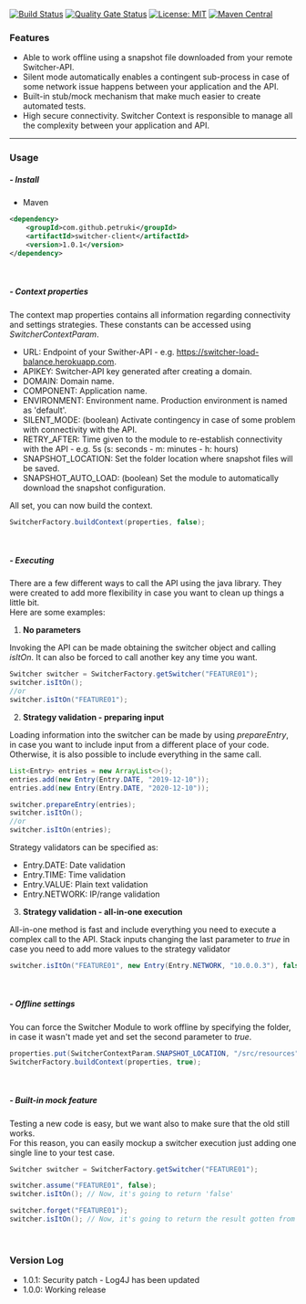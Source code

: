 [![Build Status](https://travis-ci.com/petruki/switcher-client.svg?branch=master)](https://travis-ci.com/petruki/switcher-client)
[![Quality Gate Status](https://sonarcloud.io/api/project_badges/measure?project=switcher-client-java&metric=alert_status)](https://sonarcloud.io/dashboard?id=switcher-client-java)
[![License: MIT](https://img.shields.io/badge/License-MIT-yellow.svg)](https://opensource.org/licenses/MIT)
[![Maven Central](https://img.shields.io/maven-central/v/com.github.petruki/switcher-client.svg?label=Maven%20Central)](https://search.maven.org/search?q=g:%22com.github.petruki%22%20AND%20a:%22switcher-client%22)

### Features
- Able to work offline using a snapshot file downloaded from your remote Switcher-API.
- Silent mode automatically enables a contingent sub-process in case of some network issue happens between your application and the API.
- Built-in stub/mock mechanism that make much easier to create automated tests.
- High secure connectivity. Switcher Context is responsible to manage all the complexity between your application and API.

* * *

### Usage

##### - Install  
- Maven
```xml
<dependency>
    <groupId>com.github.petruki</groupId>
    <artifactId>switcher-client</artifactId>
    <version>1.0.1</version>
</dependency>
```

</br>

##### - Context properties
The context map properties contains all information regarding connectivity and settings strategies. These constants can be accessed using *SwitcherContextParam*.

- URL: Endpoint of your Swither-API - e.g. https://switcher-load-balance.herokuapp.com.
- APIKEY: Switcher-API key generated after creating a domain.
- DOMAIN: Domain name.
- COMPONENT: Application name.
- ENVIRONMENT: Environment name. Production environment is named as 'default'.
- SILENT_MODE: (boolean) Activate contingency in case of some problem with connectivity with the API.
- RETRY_AFTER: Time given to the module to re-establish connectivity with the API - e.g. 5s (s: seconds - m: minutes - h: hours)
- SNAPSHOT_LOCATION: Set the folder location where snapshot files will be saved.
- SNAPSHOT_AUTO_LOAD: (boolean) Set the module to automatically download the snapshot configuration.

All set, you can now build the context.
```java
SwitcherFactory.buildContext(properties, false);
```

</br>

##### - Executing
There are a few different ways to call the API using the java library. They were created to add more flexibility in case you want to clean up things a little bit.
</br>Here are some examples:

1. **No parameters**

  Invoking the API can be made obtaining the switcher object and calling *isItOn*. It can also be forced to call another key any time you want.
  ```java
  Switcher switcher = SwitcherFactory.getSwitcher("FEATURE01");
  switcher.isItOn();
  //or
  switcher.isItOn("FEATURE01");
  ```

2. **Strategy validation - preparing input**

  Loading information into the switcher can be made by using *prepareEntry*, in case you want to include input from a different place of your code. Otherwise, it is also possible to include everything in the same call.
  ```java
  List<Entry> entries = new ArrayList<>();
  entries.add(new Entry(Entry.DATE, "2019-12-10"));
  entries.add(new Entry(Entry.DATE, "2020-12-10"));
  
  switcher.prepareEntry(entries);
  switcher.isItOn();
  //or
  switcher.isItOn(entries);
  ```

  Strategy validators can be specified as:
  - Entry.DATE: Date validation
  - Entry.TIME: Time validation
  - Entry.VALUE: Plain text validation
  - Entry.NETWORK: IP/range validation


3. **Strategy validation - all-in-one execution**

  All-in-one method is fast and include everything you need to execute a complex call to the API. Stack inputs changing the last parameter to *true* in case you need to add more values to the strategy validator
  ```java
  switcher.isItOn("FEATURE01", new Entry(Entry.NETWORK, "10.0.0.3"), false);
  ```

</br>

##### - Offline settings
You can force the Switcher Module to work offline by specifying the folder, in case it wasn't made yet and set the second parameter to *true*.

```java
properties.put(SwitcherContextParam.SNAPSHOT_LOCATION, "/src/resources");
SwitcherFactory.buildContext(properties, true);
```

</br>

##### - Built-in mock feature
Testing a new code is easy, but we want also to make sure that the old still works.
</br>For this reason, you can easily mockup a switcher execution just adding one single line to your test case.

```java
Switcher switcher = SwitcherFactory.getSwitcher("FEATURE01");

switcher.assume("FEATURE01", false);
switcher.isItOn(); // Now, it's going to return 'false'

switcher.forget("FEATURE01");
switcher.isItOn(); // Now, it's going to return the result gotten from the API or the Snaopshot file
```

</br>

### Version Log
- 1.0.1: Security patch - Log4J has been updated
- 1.0.0: Working release